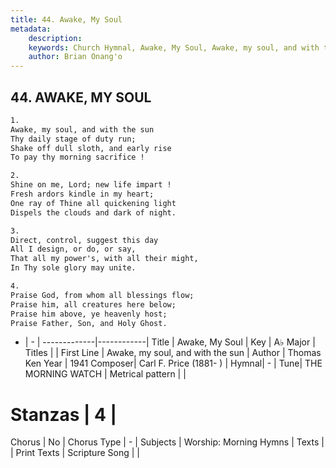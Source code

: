 ```yaml
---
title: 44. Awake, My Soul
metadata:
    description: 
    keywords: Church Hymnal, Awake, My Soul, Awake, my soul, and with the sun, 
    author: Brian Onang'o
---
```



## 44. AWAKE, MY SOUL

```txt
1.
Awake, my soul, and with the sun 
Thy daily stage of duty run; 
Shake off dull sloth, and early rise 
To pay thy morning sacrifice ! 

2.
Shine on me, Lord; new life impart ! 
Fresh ardors kindle in my heart; 
One ray of Thine all quickening light 
Dispels the clouds and dark of night. 

3.
Direct, control, suggest this day 
All I design, or do, or say, 
That all my power's, with all their might, 
In Thy sole glory may unite. 

4.
Praise God, from whom all blessings flow; 
Praise him, all creatures here below; 
Praise him above, ye heavenly host; 
Praise Father, Son, and Holy Ghost.

```

- |   -  |
-------------|------------|
Title | Awake, My Soul |
Key | A♭ Major |
Titles |  |
First Line | Awake, my soul, and with the sun |
Author | Thomas Ken
Year | 1941
Composer| Carl F. Price (1881- ) |
Hymnal|  - |
Tune| THE MORNING WATCH |
Metrical pattern | |
# Stanzas | 4 |
Chorus | No |
Chorus Type | - |
Subjects | Worship: Morning Hymns |
Texts |  |
Print Texts | 
Scripture Song |  |
  
